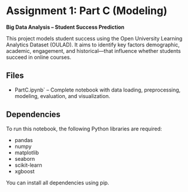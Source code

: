 # Assignment 1: Part C (Modeling)

**Big Data Analysis – Student Success Prediction**

This project models student success using the Open University Learning Analytics Dataset (OULAD). It aims to identify key factors demographic, academic, engagement, and historical—that influence whether students succeed in online courses.

## Files

- PartC.ipynb` – Complete notebook with data loading, preprocessing, modeling, evaluation, and visualization.

## Dependencies

To run this notebook, the following Python libraries are required:

- pandas
- numpy
- matplotlib
- seaborn
- scikit-learn
- xgboost

You can install all dependencies using pip.
